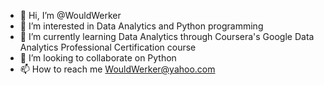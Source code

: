 - 👋 Hi, I’m @WouldWerker
- 👀 I’m interested in Data Analytics and Python programming
- 🌱 I’m currently learning Data Analytics through Coursera's Google Data Analytics Professional Certification course
- 💞️ I’m looking to collaborate on Python
- 📫 How to reach me WouldWerker@yahoo.com

<!---
WouldWerker/WouldWerker is a ✨ special ✨ repository because its `README.md` (this file) appears on your GitHub profile.
You can click the Preview link to take a look at your changes.
--->
